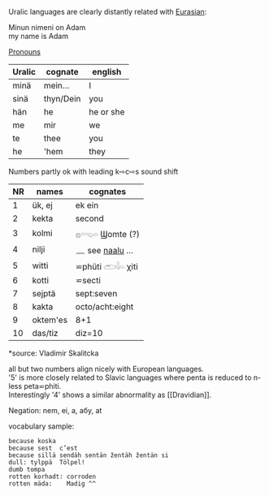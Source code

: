 Uralic languages are clearly distantly related with [Eurasian](Eurasian):  

Minun nimeni on Adam  
my name is Adam  

[Pronouns](Pronouns)  

Uralic|cognate|english  
-|-|-  
minä 	|mein…|I  
sinä 	|thyn/Dein|you  
hän 	|he|he or she  
me 	|mir|we  
te 	|thee|you  
he 	|'hem|they  


Numbers partly ok with leading k⇨c⇨s sound shift  

|NR|names|cognates|  
|--|-----|--------|  
1| ük, ej  | ek ein  
2|kekta|second  
3|kolmi|𓐍𓂸𓏏 Ϣomte (?)  
4|nilji| 𓈖 see [naalu](Dravidian)  …  
5|witti|⋍phüti 𓂧𓇋𓏏 χiti  
6|kotti|⋍secti  
7|sejptä|sept:seven  
8|kakta|octo/acht:eight  
9|oktem'es|8+1  
10|das/tiz|diz=10  

*source:  Vladimir Skalitcka  

all but two numbers align nicely with European languages.  
'5' is more closely related to Slavic languages where penta is reduced to n-less peta⋍phiti.  
Interestingly '4' shows a similar abnormality as [[Dravidian]].  

Negation: nem, ei, а, абу, at  

vocabulary sample:  
```  
because koska  
because sest  c’est  
because sillä sendäh sentän žentäh žentän si  
dull: tylppä  Tölpel!  
dumb tompa  
rotten korhadt: corroden  
rotten mäda: 	Madig ^^  
```  